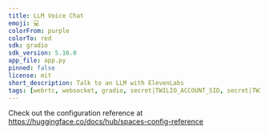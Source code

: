 ```yaml
---
title: LLM Voice Chat
emoji: 💻
colorFrom: purple
colorTo: red
sdk: gradio
sdk_version: 5.16.0
app_file: app.py
pinned: false
license: mit
short_description: Talk to an LLM with ElevenLabs
tags: [webrtc, websocket, gradio, secret|TWILIO_ACCOUNT_SID, secret|TWILIO_AUTH_TOKEN, secret|GROQ_API_KEY, secret|ELEVENLABS_API_KEY]
---
```


Check out the configuration reference at https://huggingface.co/docs/hub/spaces-config-reference